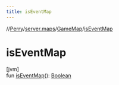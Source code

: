 ```yaml
---
title: isEventMap
---
```

//[Perry](../../../index.html)/[server.maps](../index.html)/[GameMap](index.html)/[isEventMap](is-event-map.html)



# isEventMap



[jvm]\
fun [isEventMap](is-event-map.html)(): [Boolean](https://kotlinlang.org/api/latest/jvm/stdlib/kotlin/-boolean/index.html)




